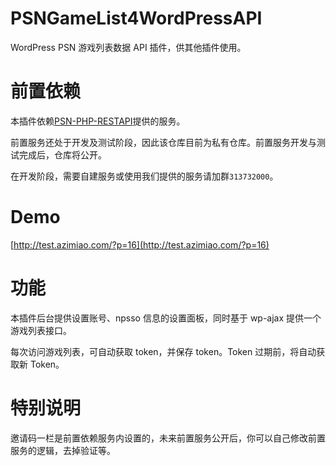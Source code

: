 # PSNGameList4WordPressAPI
WordPress PSN 游戏列表数据 API 插件，供其他插件使用。

# 前置依赖
本插件依赖[PSN-PHP-RESTAPI](https://github.com/Noob-Biosphere/PSN-PHP-RESTApi)提供的服务。

前置服务还处于开发及测试阶段，因此该仓库目前为私有仓库。前置服务开发与测试完成后，仓库将公开。

在开发阶段，需要自建服务或使用我们提供的服务请加群`313732000`。

# Demo
[http://test.azimiao.com/?p=16](http://test.azimiao.com/?p=16)

# 功能
本插件后台提供设置账号、npsso 信息的设置面板，同时基于 wp-ajax 提供一个游戏列表接口。

每次访问游戏列表，可自动获取 token，并保存 token。Token 过期前，将自动获取新 Token。

# 特别说明
邀请码一栏是前置依赖服务内设置的，未来前置服务公开后，你可以自己修改前置服务的逻辑，去掉验证等。